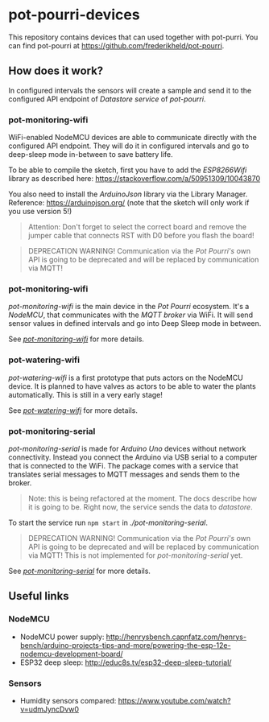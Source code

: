 # pot-pourri-devices

This repository contains devices that can used together with pot-purri. You can find pot-pourri at https://github.com/frederikheld/pot-pourri.

## How does it work?

In configured intervals the sensors will create a sample and send it to the configured API endpoint of _Datastore service_ of _pot-pourri_.

### pot-monitoring-wifi

WiFi-enabled NodeMCU devices are able to communicate directly with the configured API endpoint. They will do it in configured intervals and go to deep-sleep mode in-between to save battery life.

To be able to compile the sketch, first you have to add the _ESP8266Wifi_ library as described here: https://stackoverflow.com/a/50951309/10043870

You also need to install the _ArduinoJson_ library via the Library Manager. Reference: https://arduinojson.org/ (note that the sketch will only work if you use version 5!)

> Attention: Don't forget to select the correct board and remove the jumper cable that connects RST with D0 before you flash the board!

> DEPRECATION WARNING! Communication via the _Pot Pourri's_ own API is going to be deprecated and will be replaced by communication via MQTT!

### pot-monitoring-wifi

_pot-monitoring-wifi_ is the main device in the _Pot Pourri_ ecosystem. It's a _NodeMCU_, that communicates with the _MQTT broker_ via WiFi. It will send sensor values in defined intervals and go into Deep Sleep mode in between.

See [_pot-monitoring-wifi_](./pot-monitoring-wifi/README.md) for more details.

### pot-watering-wifi

_pot-watering-wifi_ is a first prototype that puts actors on the NodeMCU device. It is planned to have valves as actors to be able to water the plants automatically. This is still in a very early stage!

See [_pot-watering-wifi_](./pot-watering-wifi/README.md) for more details.

### pot-monitoring-serial

_pot-monitoring-serial_ is made for _Arduino Uno_ devices without network connectivity. Instead you connect the Arduino via USB serial to a computer that is connected to the WiFi. The package comes with a service that translates serial messages to MQTT messages and sends them to the broker.

> Note: this is being refactored at the moment. The docs describe how it is going to be. Right now, the service sends the data to _datastore_.

To start the service run `npm start` in _./pot-monitoring-serial_.

> DEPRECATION WARNING! Communication via the _Pot Pourri's_ own API is going to be deprecated and will be replaced by communication via MQTT! This is not implemented for _pot-monitoring-serial_ yet.

See [_pot-monitoring-serial_](./pot-monitoring-serial/README.md) for more details.

## Useful links

### NodeMCU

- NodeMCU power supply: http://henrysbench.capnfatz.com/henrys-bench/arduino-projects-tips-and-more/powering-the-esp-12e-nodemcu-development-board/
- ESP32 deep sleep: http://educ8s.tv/esp32-deep-sleep-tutorial/

### Sensors

- Humidity sensors compared: https://www.youtube.com/watch?v=udmJyncDvw0
